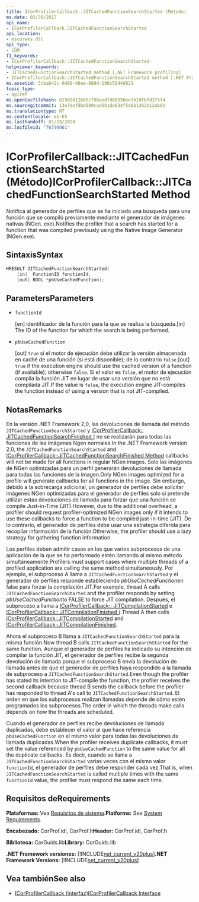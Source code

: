 ```yaml
---
title: ICorProfilerCallback::JITCachedFunctionSearchStarted (Método)
ms.date: 03/30/2017
api_name:
- ICorProfilerCallback.JITCachedFunctionSearchStarted
api_location:
- mscorwks.dll
api_type:
- COM
f1_keywords:
- ICorProfilerCallback::JITCachedFunctionSearchStarted
helpviewer_keywords:
- JITCachedFunctionSearchStarted method [.NET Framework profiling]
- ICorProfilerCallback::JITCachedFunctionSearchStarted method [.NET Framework profiling]
ms.assetid: 5cba642c-0d80-48ee-889d-198c5044d821
topic_type:
- apiref
ms.openlocfilehash: 01989812b85cf98aedfd8855bee7b2dfbfd375f4
ms.sourcegitcommit: 13e79efdbd589cad6b1de634f5d6b1262b12ab01
ms.translationtype: HT
ms.contentlocale: es-ES
ms.lasthandoff: 01/28/2020
ms.locfileid: "76790061"
---
```

# <a name="icorprofilercallbackjitcachedfunctionsearchstarted-method"></a><span data-ttu-id="2a019-102">ICorProfilerCallback::JITCachedFunctionSearchStarted (Método)</span><span class="sxs-lookup"><span data-stu-id="2a019-102">ICorProfilerCallback::JITCachedFunctionSearchStarted Method</span></span>
<span data-ttu-id="2a019-103">Notifica al generador de perfiles que se ha iniciado una búsqueda para una función que se compiló previamente mediante el generador de imágenes nativas (NGen. exe).</span><span class="sxs-lookup"><span data-stu-id="2a019-103">Notifies the profiler that a search has started for a function that was compiled previously using the Native Image Generator (NGen.exe).</span></span>  
  
## <a name="syntax"></a><span data-ttu-id="2a019-104">Sintaxis</span><span class="sxs-lookup"><span data-stu-id="2a019-104">Syntax</span></span>  
  
```cpp  
HRESULT JITCachedFunctionSearchStarted(  
    [in]  FunctionID functionId,  
    [out] BOOL *pbUseCachedFunction);  
```  
  
## <a name="parameters"></a><span data-ttu-id="2a019-105">Parameters</span><span class="sxs-lookup"><span data-stu-id="2a019-105">Parameters</span></span>

- `functionId`

  <span data-ttu-id="2a019-106">\[en] identificador de la función para la que se realiza la búsqueda.</span><span class="sxs-lookup"><span data-stu-id="2a019-106">\[in] The ID of the function for which the search is being performed.</span></span>

- `pbUseCachedFunction`

  <span data-ttu-id="2a019-107">\[out] `true` si el motor de ejecución debe utilizar la versión almacenada en caché de una función (si está disponible); de lo contrario `false`.</span><span class="sxs-lookup"><span data-stu-id="2a019-107">\[out] `true` if the execution engine should use the cached version of a function (if available); otherwise `false`.</span></span> <span data-ttu-id="2a019-108">Si el valor es `false`, el motor de ejecución compila la función JIT en lugar de usar una versión que no está compilada JIT.</span><span class="sxs-lookup"><span data-stu-id="2a019-108">If the value is `false`, the execution engine JIT-compiles the function instead of using a version that is not JIT-compiled.</span></span>

## <a name="remarks"></a><span data-ttu-id="2a019-109">Notas</span><span class="sxs-lookup"><span data-stu-id="2a019-109">Remarks</span></span>  
 <span data-ttu-id="2a019-110">En la versión .NET Framework 2,0, las devoluciones de llamada del método `JITCachedFunctionSearchStarted` y [ICorProfilerCallback:: JITCachedFunctionSearchFinished (](../../../../docs/framework/unmanaged-api/profiling/icorprofilercallback-jitcachedfunctionsearchfinished-method.md) no se realizarán para todas las funciones de las imágenes Ngen normales.</span><span class="sxs-lookup"><span data-stu-id="2a019-110">In the .NET Framework version 2.0, the `JITCachedFunctionSearchStarted` and [ICorProfilerCallback::JITCachedFunctionSearchFinished Method](../../../../docs/framework/unmanaged-api/profiling/icorprofilercallback-jitcachedfunctionsearchfinished-method.md) callbacks will not be made for all functions in regular NGen images.</span></span> <span data-ttu-id="2a019-111">Solo las imágenes de NGen optimizadas para un perfil generarán devoluciones de llamada para todas las funciones de la imagen.</span><span class="sxs-lookup"><span data-stu-id="2a019-111">Only NGen images optimized for a profile will generate callbacks for all functions in the image.</span></span> <span data-ttu-id="2a019-112">Sin embargo, debido a la sobrecarga adicional, un generador de perfiles debe solicitar imágenes NGen optimizadas para el generador de perfiles solo si pretende utilizar estas devoluciones de llamada para forzar que una función se compile Just-in-Time (JIT).</span><span class="sxs-lookup"><span data-stu-id="2a019-112">However, due to the additional overhead, a profiler should request profiler-optimized NGen images only if it intends to use these callbacks to force a function to be compiled just-in-time (JIT).</span></span> <span data-ttu-id="2a019-113">De lo contrario, el generador de perfiles debe usar una estrategia diferida para recopilar información de la función.</span><span class="sxs-lookup"><span data-stu-id="2a019-113">Otherwise, the profiler should use a lazy strategy for gathering function information.</span></span>  
  
 <span data-ttu-id="2a019-114">Los perfiles deben admitir casos en los que varios subprocesos de una aplicación de la que se ha performado estén llamando al mismo método simultáneamente.</span><span class="sxs-lookup"><span data-stu-id="2a019-114">Profilers must support cases where multiple threads of a profiled application are calling the same method simultaneously.</span></span> <span data-ttu-id="2a019-115">Por ejemplo, el subproceso A llama a `JITCachedFunctionSearchStarted` y el generador de perfiles responde estableciendo *pbUseCachedFunction*en false para forzar la compilación JIT.</span><span class="sxs-lookup"><span data-stu-id="2a019-115">For example, thread A calls `JITCachedFunctionSearchStarted` and the profiler responds by setting *pbUseCachedFunction*to FALSE to force JIT compilation.</span></span> <span data-ttu-id="2a019-116">Después, el subproceso a llama a [ICorProfilerCallback:: JITCompilationStarted](../../../../docs/framework/unmanaged-api/profiling/icorprofilercallback-jitcompilationstarted-method.md) e [ICorProfilerCallback:: JITCompilationFinished (](../../../../docs/framework/unmanaged-api/profiling/icorprofilercallback-jitcompilationfinished-method.md).</span><span class="sxs-lookup"><span data-stu-id="2a019-116">Thread A then calls [ICorProfilerCallback::JITCompilationStarted](../../../../docs/framework/unmanaged-api/profiling/icorprofilercallback-jitcompilationstarted-method.md) and [ICorProfilerCallback::JITCompilationFinished](../../../../docs/framework/unmanaged-api/profiling/icorprofilercallback-jitcompilationfinished-method.md).</span></span>  
  
 <span data-ttu-id="2a019-117">Ahora el subproceso B llama a `JITCachedFunctionSearchStarted` para la misma función.</span><span class="sxs-lookup"><span data-stu-id="2a019-117">Now thread B calls `JITCachedFunctionSearchStarted` for the same function.</span></span> <span data-ttu-id="2a019-118">Aunque el generador de perfiles ha indicado su intención de compilar la función JIT, el generador de perfiles recibe la segunda devolución de llamada porque el subproceso B envía la devolución de llamada antes de que el generador de perfiles haya respondido a la llamada de subproceso a `JITCachedFunctionSearchStarted`.</span><span class="sxs-lookup"><span data-stu-id="2a019-118">Even though the profiler has stated its intention to JIT-compile the function, the profiler receives the second callback because thread B sends the callback before the profiler has responded to thread A's call to `JITCachedFunctionSearchStarted`.</span></span> <span data-ttu-id="2a019-119">El orden en que los subprocesos realizan llamadas depende de cómo estén programados los subprocesos.</span><span class="sxs-lookup"><span data-stu-id="2a019-119">The order in which the threads make calls depends on how the threads are scheduled.</span></span>  
  
 <span data-ttu-id="2a019-120">Cuando el generador de perfiles recibe devoluciones de llamada duplicadas, debe establecer el valor al que hace referencia `pbUseCachedFunction` en el mismo valor para todas las devoluciones de llamada duplicadas.</span><span class="sxs-lookup"><span data-stu-id="2a019-120">When the profiler receives duplicate callbacks, it must set the value referenced by `pbUseCachedFunction` to the same value for all the duplicate callbacks.</span></span> <span data-ttu-id="2a019-121">Es decir, cuando se llama a `JITCachedFunctionSearchStarted` varias veces con el mismo valor `functionId`, el generador de perfiles debe responder cada vez.</span><span class="sxs-lookup"><span data-stu-id="2a019-121">That is, when `JITCachedFunctionSearchStarted` is called multiple times with the same `functionId` value, the profiler must respond the same each time.</span></span>  
  
## <a name="requirements"></a><span data-ttu-id="2a019-122">Requisitos de</span><span class="sxs-lookup"><span data-stu-id="2a019-122">Requirements</span></span>  
 <span data-ttu-id="2a019-123">**Plataformas:** Vea [Requisitos de sistema](../../../../docs/framework/get-started/system-requirements.md).</span><span class="sxs-lookup"><span data-stu-id="2a019-123">**Platforms:** See [System Requirements](../../../../docs/framework/get-started/system-requirements.md).</span></span>  
  
 <span data-ttu-id="2a019-124">**Encabezado:** CorProf.idl, CorProf.h</span><span class="sxs-lookup"><span data-stu-id="2a019-124">**Header:** CorProf.idl, CorProf.h</span></span>  
  
 <span data-ttu-id="2a019-125">**Biblioteca:** CorGuids.lib</span><span class="sxs-lookup"><span data-stu-id="2a019-125">**Library:** CorGuids.lib</span></span>  
  
 <span data-ttu-id="2a019-126">**.NET Framework versiones:** [!INCLUDE[net_current_v20plus](../../../../includes/net-current-v20plus-md.md)]</span><span class="sxs-lookup"><span data-stu-id="2a019-126">**.NET Framework Versions:** [!INCLUDE[net_current_v20plus](../../../../includes/net-current-v20plus-md.md)]</span></span>  
  
## <a name="see-also"></a><span data-ttu-id="2a019-127">Vea también</span><span class="sxs-lookup"><span data-stu-id="2a019-127">See also</span></span>

- [<span data-ttu-id="2a019-128">ICorProfilerCallback (interfaz)</span><span class="sxs-lookup"><span data-stu-id="2a019-128">ICorProfilerCallback Interface</span></span>](../../../../docs/framework/unmanaged-api/profiling/icorprofilercallback-interface.md)

